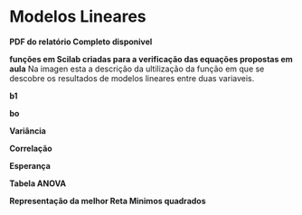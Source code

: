 # Modelos Lineares

**PDF do relatório Completo disponivel**

**funções em Scilab criadas para a verificação das equações propostas em aula**
Na imagen esta a descrição da ultilização da função em que se
descobre os resultados de modelos lineares entre duas variaveis.

**b1**

**bo**

**Variância**

**Correlação**

**Esperança**

**Tabela ANOVA**

**Representação da melhor Reta Minimos quadrados**
